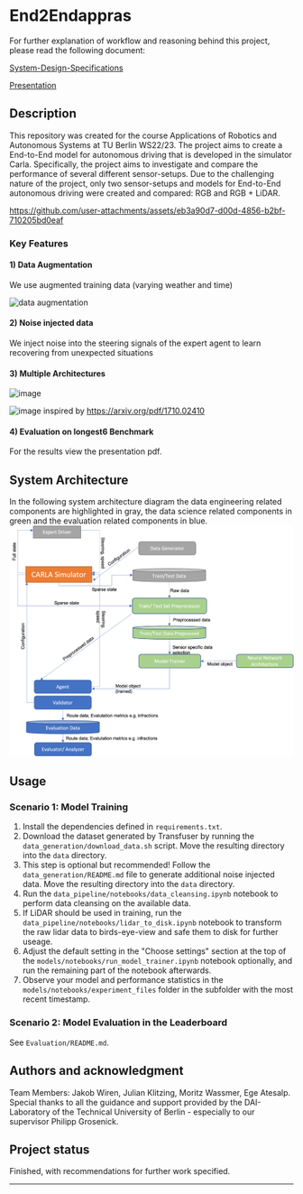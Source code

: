 # End2Endappras
For further explanation of workflow and reasoning behind this project, please read the following document: 

[System-Design-Specifications](system_design_specifications.pdf)

[Presentation](final_presentation.pdf)

## Description

This repository was created for the course Applications of Robotics and Autonomous Systems at TU Berlin WS22/23. 
The project aims to create a End-to-End model for autonomous driving that is developed in the simulator Carla. 
Specifically, the project aims to investigate and compare the performance of several different sensor-setups. 
Due to the challenging nature of the project, only two sensor-setups and models for End-to-End autonomous driving were created and compared: RGB and RGB + LiDAR. 

https://github.com/user-attachments/assets/eb3a90d7-d00d-4856-b2bf-710205bd0eaf

### Key Features

#### 1) Data Augmentation
We use augmented training data (varying weather and time)

![data augmentation](https://github.com/user-attachments/assets/5e704d36-5afc-4ef0-9dd6-7c20d6204222)

#### 2) Noise injected data
We inject noise into the steering signals of the expert agent to learn recovering from unexpected situations

#### 3) Multiple Architectures

![image](https://github.com/user-attachments/assets/55ce1bd0-35ca-47b6-bc31-f92df99d2fde)

![image](https://github.com/user-attachments/assets/7849c04a-755e-4b88-8ca2-9d66828d1f59)
inspired by https://arxiv.org/pdf/1710.02410

#### 4) Evaluation on longest6 Benchmark
For the results view the presentation pdf.



## System Architecture
In the following system architecture diagram the data engineering related components are highlighted in gray, the data science related components in green and the evaluation related components in blue.
![System architecture of project](figures/architecture.png "System architecture")


## Usage

### Scenario 1: Model Training
1. Install the dependencies defined in `requirements.txt`.
2. Download the dataset generated by Transfuser by running the `data_generation/download_data.sh` script. Move the resulting directory into the `data` directory.
3. This step is optional but recommended! Follow the `data_generation/README.md` file to generate additional noise injected data. Move the resulting directory into the `data` directory.
4. Run the `data_pipeline/notebooks/data_cleansing.ipynb` notebook to perform data cleansing on the available data.
4. If LiDAR should be used in training, run the `data_pipeline/notebooks/lidar_to_disk.ipynb` notebook to transform the raw lidar data to birds-eye-view and safe them to disk for further useage.
5. Adjust the default setting in the "Choose settings" section at the top of the `models/notebooks/run_model_trainer.ipynb` notebook optionally, and run the remaining part of the notebook afterwards.
6. Observe your model and performance statistics in the `models/notebooks/experiment_files` folder in the subfolder with the most recent timestamp.



### Scenario 2: Model Evaluation in the Leaderboard
See `Evaluation/README.md`.

## Authors and acknowledgment
Team Members:  Jakob Wiren, Julian Klitzing,  Moritz Wassmer, Ege Atesalp.
Special thanks to all the guidance and support provided by the DAI-Laboratory of the Technical University of Berlin - especially to our supervisor Philipp Grosenick.



## Project status
Finished, with recommendations for further work specified. 

***
